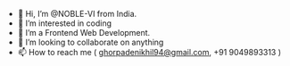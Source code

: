 - 👋 Hi, I’m @NOBLE-VI from India.
- 👀 I’m interested in coding
- 🌱 I’m a Frontend Web Development.
- 💞️ I’m looking to collaborate on anything
- 📫 How to reach me ( ghorpadenikhil94@gmail.com, +91 9049893313 )

<!---
NOBLE-VI/NOBLE-VI is a ✨ special ✨ repository because its `README.md` (this file) appears on your GitHub profile.
You can click the Preview link to take a look at your changes.
--->
